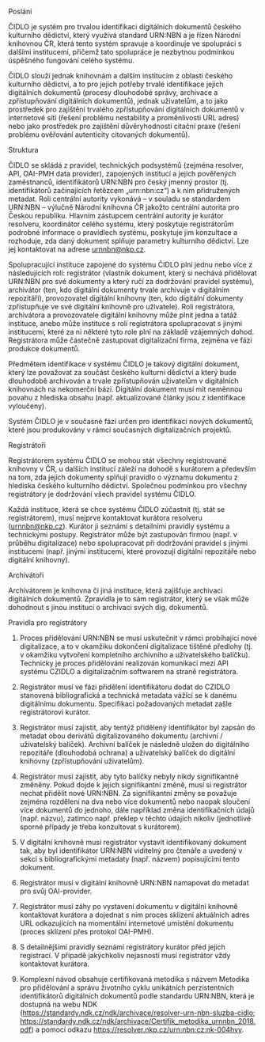Poslání

ČIDLO je systém pro trvalou identifikaci digitálních dokumentů českého kulturního dědictví, který využívá standard URN:NBN a je řízen Národní knihovnou ČR, která tento systém spravuje a koordinuje ve spolupráci s dalšími institucemi, přičemž tato spolupráce je nezbytnou podmínkou úspěšného fungování celého systému.

ČIDLO slouží jednak knihovnám a dalším institucím z oblasti českého kulturního dědictví, a to pro jejich potřeby trvalé identifikace jejich digitálních dokumentů (procesy dlouhodobé správy, archivace a zpřístupňování digitálních dokumentů), jednak uživatelům, a to jako prostředek pro zajištění trvalého zpřístupňování digitálních dokumentů v internetové síti (řešení problému nestability a proměnlivosti URL adres) nebo jako prostředek pro zajištění důvěryhodnosti citační praxe (řešení problému ověřování autenticity citovaných dokumentů).

Struktura

ČIDLO se skládá z pravidel, technických podsystémů (zejména resolver, API, OAI-PMH data provider), zapojených institucí a jejich pověřených zaměstnanců, identifikátorů URN:NBN pro český jmenný prostor (tj. identifikátorů začínajících řetězcem „urn:nbn:cz“) a k nim přidružených metadat. Roli centrální autority vykonává – v souladu se standardem URN:NBN – výlučně Národní knihovna ČR jakožto centrální autorita pro Českou republiku. Hlavním zástupcem centrální autority je kurátor resolveru, koordinátor celého systému, který poskytuje registrátorům podrobné informace o pravidlech systému, poskytuje jim konzultace a rozhoduje, zda daný dokument splňuje parametry kulturního dědictví. Lze jej kontaktovat na adrese urnnbn@nkp.cz.

Spolupracující instituce zapojené do systému ČIDLO plní jednu nebo více z následujících rolí: registrátor (vlastník dokument, který si nechává přidělovat URN:NBN pro své dokumenty a který ručí za dodržování pravidel systému), archivátor (ten, kdo digitální dokumenty trvale archivuje v digitálním repozitáři), provozovatel digitální knihovny (ten, kdo digitální dokumenty zpřístupňuje ve své digitální knihovně pro uživatele). Roli registrátora, archivátora a provozovatele digitální knihovny může plnit jedna a tatáž instituce, anebo může instituce s rolí registrátora spolupracovat s jinými institucemi, které za ni některé tyto role plní na základě vzájemných dohod. Registrátora může částečně zastupovat digitalizační firma, zejména ve fázi produkce dokumentů.

Předmětem identifikace v systému ČIDLO je takový digitální dokument, který lze považovat za součást českého kulturní dědictví a který bude dlouhodobě archivován a trvale zpřístupňován uživatelům v digitálních knihovnách na nekomerční bázi. Digitální dokument musí mít neměnnou povahu z hlediska obsahu (např. aktualizované články jsou z identifikace vyloučeny).

Systém ČIDLO je v současné fázi určen pro identifikaci nových dokumentů, které jsou produkovány v rámci současných digitalizačních projektů.

Registrátoři

Registrátorem systému ČIDLO se mohou stát všechny registrované knihovny v ČR, u dalších institucí záleží na dohodě s kurátorem a především na tom, zda jejich dokumenty splňují pravidlo o významu dokumentu z hlediska českého kulturního dědictví. Společnou podmínkou pro všechny registrátory je dodržování všech pravidel systému ČIDLO.

Každá instituce, která se chce systému ČIDLO zúčastnit (tj. stát se registrátorem), musí nejprve kontaktovat kurátora resolveru (urnnbn@nkp.cz). Kurátor ji seznámí s detailními pravidly systému a technickými postupy. Registrátor může být zastupován firmou (např. v průběhu digitalizace) nebo spolupracovat při dodržování pravidel s jinými institucemi (např. jinými institucemi, které provozují digitální repozitáře nebo digitální knihovny).

Archivátoři

Archivátorem je knihovna či jiná instituce, která zajišťuje archivaci digitálních dokumentů. Zpravidla je to sám registrátor, který se však může dohodnout s jinou institucí o archivaci svých dig. dokumentů.

Pravidla pro registrátory

1. Proces přidělování URN:NBN se musí uskutečnit v rámci probíhající nové digitalizace, a to v okamžiku dokončení digitalizace tištěné předlohy (tj. v okamžiku vytvoření kompletního archivního a uživatelského balíčku). Technicky je proces přidělování realizován komunikací mezi API systému CZIDLO a digitalizačním softwarem na straně registrátora.

2. Registrátor musí ve fázi přidělení identifikátoru dodat do CZIDLO stanovená bibliografická a technická metadata vážící se k danému digitálnímu dokumentu. Specifikaci požadovaných metadat zašle registrátorovi kurátor.

3. Registrátor musí zajistit, aby tentýž přidělený identifikátor byl zapsán do metadat obou derivátů digitalizovaného dokumentu (archivní / uživatelský balíček). Archivní balíček je následně uložen do digitálního repozitáře (dlouhodobá ochrana) a uživatelský balíček do digitální knihovny (zpřístupňování uživatelům).

4. Registrátor musí zajistit, aby tyto balíčky nebyly nikdy signifikantně změněny. Pokud dojde k jejich signifikantní změně, musí si registrátor nechat přidělit nové URN:NBN. Za signifikantní změny se považuje zejména rozdělení na dva nebo více dokumentů nebo naopak sloučení více dokumentů do jednoho, dále například změna identifikačních údajů (např. názvu), zatímco např. překlep v těchto údajích nikoliv (jednotlivé sporné případy je třeba konzultovat s kurátorem).

5. V digitální knihovně musí registrátor vystavit identifikovaný dokument tak, aby byl identifikátor URN:NBN viditelný pro čtenáře a uvedený v sekci s bibliografickými metadaty (např. názvem) popisujícími tento dokument.

6. Registrátor musí v digitální knihovně URN:NBN namapovat do metadat pro svůj OAI-provider.

7. Registrátor musí záhy po vystavení dokumentu v digitální knihovně kontaktovat kurátora a dojednat s ním proces sklízení aktuálních adres URL odkazujících na momentální internetové umístění dokumentu (proces sklízení přes protokol OAI-PMH).

8. S detailnějšími pravidly seznámí registrátory kurátor před jejich registrací. V případě jakýchkoliv nejasností musí registrátor vždy kontaktovat kurátora.

9. Komplexní návod obsahuje certifikovaná metodika s názvem Metodika pro přidělování a správu životního cyklu unikátních perzistentních identifikátorů digitálních dokumentů podle standardu URN:NBN, která je dostupná na webu NDK (https://standardy.ndk.cz/ndk/archivace/resolver-urn-nbn-sluzba-cidlo; https://standardy.ndk.cz/ndk/archivace/Certifik_metodika_urnnbn_2018.pdf) a pomocí odkazu https://resolver.nkp.cz/urn:nbn:cz:nk-004hvy.